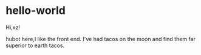 # hello-world

Hi,xz!

hubot here,I like the front end.
I've had tacos on the moon and find them far superior to earth tacos.

